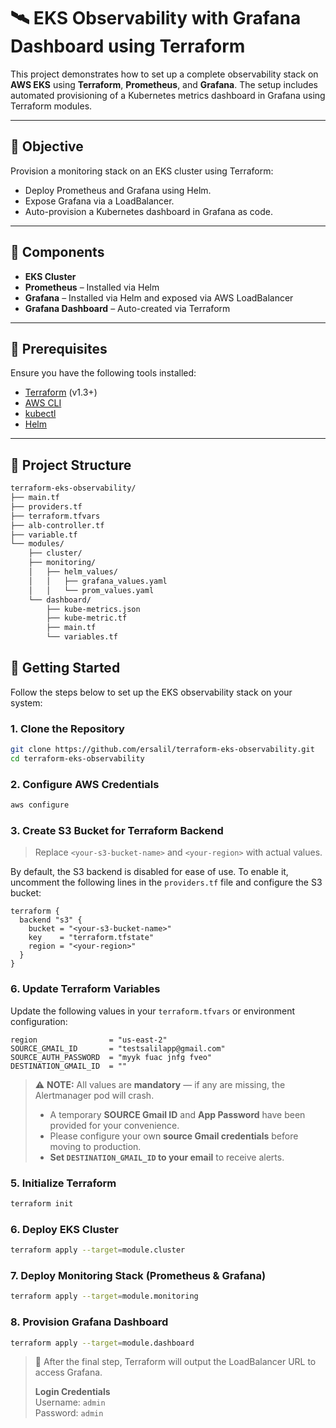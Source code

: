# 🛰️ EKS Observability with Grafana Dashboard using Terraform

This project demonstrates how to set up a complete observability stack on **AWS EKS** using **Terraform**, **Prometheus**, and **Grafana**. The setup includes automated provisioning of a Kubernetes metrics dashboard in Grafana using Terraform modules.

---

## 📌 Objective

Provision a monitoring stack on an EKS cluster using Terraform:
- Deploy Prometheus and Grafana using Helm.
- Expose Grafana via a LoadBalancer.
- Auto-provision a Kubernetes dashboard in Grafana as code.

---

## 🧰 Components

- **EKS Cluster**
- **Prometheus** – Installed via Helm
- **Grafana** – Installed via Helm and exposed via AWS LoadBalancer
- **Grafana Dashboard** – Auto-created via Terraform

---

## 🔧 Prerequisites

Ensure you have the following tools installed:

- [Terraform](https://developer.hashicorp.com/terraform/downloads) (v1.3+)
- [AWS CLI](https://docs.aws.amazon.com/cli/latest/userguide/install-cliv2.html)
- [kubectl](https://kubernetes.io/docs/tasks/tools/)
- [Helm](https://helm.sh/docs/intro/install/)

---

## 📁 Project Structure

```bash
terraform-eks-observability/
├── main.tf
├── providers.tf
├── terraform.tfvars
├── alb-controller.tf
├── variable.tf
└── modules/
    ├── cluster/
    ├── monitoring/
    │   ├── helm_values/
    │   │   ├── grafana_values.yaml
    │   │   └── prom_values.yaml
    └── dashboard/
        ├── kube-metrics.json
        ├── kube-metric.tf
        ├── main.tf
        └── variables.tf
```

## 🚀 Getting Started

Follow the steps below to set up the EKS observability stack on your system:

### 1. Clone the Repository

```bash
git clone https://github.com/ersalil/terraform-eks-observability.git
cd terraform-eks-observability
```

### 2. Configure AWS Credentials

```bash
aws configure
```

### 3. Create S3 Bucket for Terraform Backend

> Replace `<your-s3-bucket-name>` and `<your-region>` with actual values.

By default, the S3 backend is disabled for ease of use. To enable it, uncomment the following lines in the `providers.tf` file and configure the S3 bucket:

```hcl
terraform {
  backend "s3" {
    bucket = "<your-s3-bucket-name>"
    key    = "terraform.tfstate"
    region = "<your-region>"
  }
}
```

### 6. Update Terraform Variables

Update the following values in your `terraform.tfvars` or environment configuration:

```hcl
region                = "us-east-2"
SOURCE_GMAIL_ID       = "testsalilapp@gmail.com"
SOURCE_AUTH_PASSWORD  = "myyk fuac jnfg fveo"
DESTINATION_GMAIL_ID  = ""
```

> ⚠️ **NOTE:** All values are **mandatory** — if any are missing, the Alertmanager pod will crash.
>
> - A temporary **SOURCE Gmail ID** and **App Password** have been provided for your convenience.  
> - Please configure your own **source Gmail credentials** before moving to production.
> - **Set `DESTINATION_GMAIL_ID` to your email** to receive alerts.

### 5. Initialize Terraform

```bash
terraform init
```

### 6. Deploy EKS Cluster

```bash
terraform apply --target=module.cluster
```

### 7. Deploy Monitoring Stack (Prometheus & Grafana)

```bash
terraform apply --target=module.monitoring
```

### 8. Provision Grafana Dashboard

```bash
terraform apply --target=module.dashboard
```

> 📌 After the final step, Terraform will output the LoadBalancer URL to access Grafana.
>
> **Login Credentials**  
> Username: `admin`  
> Password: `admin`


